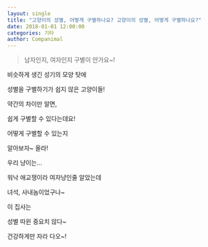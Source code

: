 ```yaml
---
layout: single
title: "고양이의 성별, 어떻게 구별하나요? 고양이의 성별, 어떻게 구별하나요?"
date: 2018-01-01 12:00:00
categories: 기타
author: Companimal
---
```


> 남자인지, 여자인지 구별이 안가요~!

비슷하게 생긴 성기의 모양 탓에

성별을 구별하기가 쉽지 않은 고양이들!

약간의 차이만 알면,

쉽게 구별할 수 있다는데요!

어떻게 구별할 수 있는지

알아보자~ 올라!

우리 냥이는...

워낙 애교쟁이라 여자냥인줄 알았는데

녀석, 사내놈이었구나~

이 집사는

성별 따윈 중요치 않다~

건강하게만 자라 다오~!
